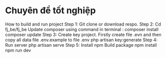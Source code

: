# Chuyên đề tốt nghiệp
How to build and run project 
Step 1: Git clone or download respo. 
Step 2: Cd fj_be/fj_be  Update composer using command in terminal : 
    composer install 
    composer update
Step 3: Create key project. Firstly create file .evn and then copy all data file .env.example to file .env 
    php artisan key:generate 
Step 4: Run server 
    php artisan serve 
Step 5:  Install npm  Build package 
    npm install
    npm run dev
